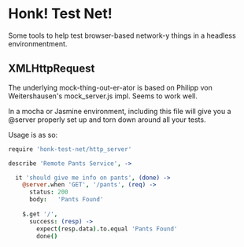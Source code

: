 Honk! Test Net!
=============
Some tools to help test browser-based network-y things in a headless
environmentment.


XMLHttpRequest
--------------
The underlying mock-thing-out-er-ator is based on Philipp von Weitershausen's
mock\_server.js impl. Seems to work well.

In a mocha or Jasmine environment, including this file will give you a @server
properly set up and torn down around all your tests.

Usage is as so:

```coffee
require 'honk-test-net/http_server'

describe 'Remote Pants Service', ->

  it 'should give me info on pants', (done) ->
    @server.when 'GET', '/pants', (req) ->
      status: 200
      body:   'Pants Found'
      
    $.get '/',
      success: (resp) ->
        expect(resp.data).to.equal 'Pants Found'
        done()
```
